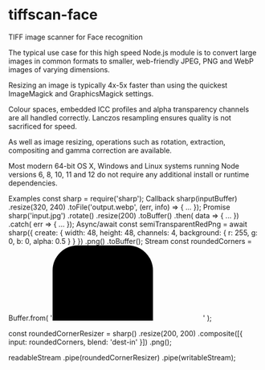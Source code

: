# tiffscan-face
TIFF image scanner for Face recognition


The typical use case for this high speed Node.js module is to convert large images in common formats to smaller, web-friendly JPEG, PNG and WebP images of varying dimensions.

Resizing an image is typically 4x-5x faster than using the quickest ImageMagick and GraphicsMagick settings.

Colour spaces, embedded ICC profiles and alpha transparency channels are all handled correctly. Lanczos resampling ensures quality is not sacrificed for speed.

As well as image resizing, operations such as rotation, extraction, compositing and gamma correction are available.

Most modern 64-bit OS X, Windows and Linux systems running Node versions 6, 8, 10, 11 and 12 do not require any additional install or runtime dependencies.

Examples
const sharp = require('sharp');
Callback
sharp(inputBuffer)
  .resize(320, 240)
  .toFile('output.webp', (err, info) => { ... });
Promise
sharp('input.jpg')
  .rotate()
  .resize(200)
  .toBuffer()
  .then( data => { ... })
  .catch( err => { ... });
Async/await
const semiTransparentRedPng = await sharp({
  create: {
    width: 48,
    height: 48,
    channels: 4,
    background: { r: 255, g: 0, b: 0, alpha: 0.5 }
  }
})
  .png()
  .toBuffer();
Stream
const roundedCorners = Buffer.from(
  '<svg><rect x="0" y="0" width="200" height="200" rx="50" ry="50"/></svg>'
);

const roundedCornerResizer =
  sharp()
    .resize(200, 200)
    .composite([{
      input: roundedCorners,
      blend: 'dest-in'
    }])
    .png();

readableStream
  .pipe(roundedCornerResizer)
  .pipe(writableStream);
